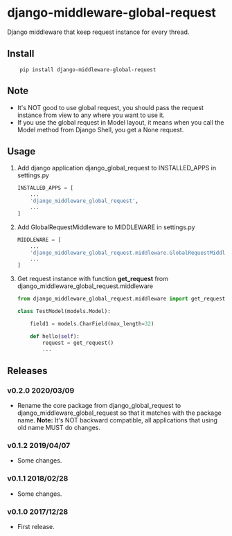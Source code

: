 # django-middleware-global-request


Django middleware that keep request instance for every thread.

## Install


```shell
    pip install django-middleware-global-request
```
## Note

- It's NOT good to use global request, you should pass the request instance from view to any where you want to use it.
- If you use the global request in Model layout, it means when you call the Model method from Django Shell, you get a None request.

## Usage

1. Add django application django_global_request to INSTALLED_APPS in settings.py

    ```python
    INSTALLED_APPS = [
        ...
        'django_middleware_global_request',
        ...
    ]
    ```

2. Add GlobalRequestMiddleware to MIDDLEWARE in settings.py


    ```python
    MIDDLEWARE = [
        ...
        'django_middleware_global_request.middleware.GlobalRequestMiddleware',
        ...
    ]
    ```

3. Get request instance with function **get_request** from django_middleware_global_request.middleware


    ```python
    from django_middleware_global_request.middleware import get_request

    class TestModel(models.Model):

        field1 = models.CharField(max_length=32)

        def hello(self):
            request = get_request()
            ...
    ```


## Releases

### v0.2.0 2020/03/09

- Rename the core package from django_global_request to django_middleware_global_request so that it matches with the package name. **Note:** It's NOT backward compatible, all applications that using old name MUST do changes.

### v0.1.2 2019/04/07

- Some changes.

### v0.1.1 2018/02/28

- Some changes.

### v0.1.0 2017/12/28

- First release.